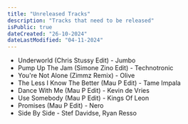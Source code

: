 ```yaml
---
title: "Unreleased Tracks"
description: "Tracks that need to be released"
isPublic: true
dateCreated: "26-10-2024"
dateLastModified: "04-11-2024"
---
```


* Underworld (Chris Stussy Edit) - Jumbo 
* Pump Up The Jam (Simone Zino Edit) - Technotronic
* You're Not Alone (Zimmz Remix) - Olive
* The Less I Know The Better (Mau P Edit) - Tame Impala
* Dance With Me (Mau P Edit) - Kevin de Vries
* Use Somebody (Mau P Edit) - Kings Of Leon
* Promises (Mau P Edit) - Nero
* Side By Side - Stef Davidse, Ryan Resso
